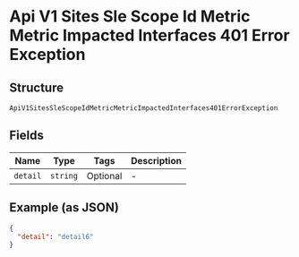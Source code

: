 
# Api V1 Sites Sle Scope Id Metric Metric Impacted Interfaces 401 Error Exception

## Structure

`ApiV1SitesSleScopeIdMetricMetricImpactedInterfaces401ErrorException`

## Fields

| Name | Type | Tags | Description |
|  --- | --- | --- | --- |
| `detail` | `string` | Optional | - |

## Example (as JSON)

```json
{
  "detail": "detail6"
}
```

